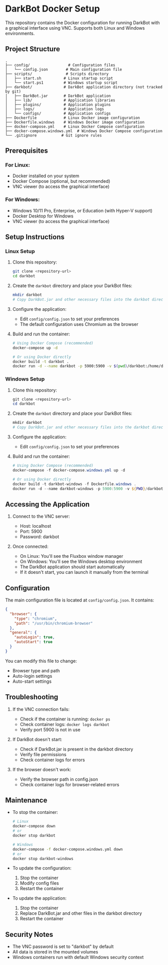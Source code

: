 # DarkBot Docker Setup

This repository contains the Docker configuration for running DarkBot with a graphical interface using VNC. Supports both Linux and Windows environments.

## Project Structure

```
.
├── config/                 # Configuration files
│   └── config.json        # Main configuration file
├── scripts/               # Scripts directory
│   ├── start.sh          # Linux startup script
│   └── start.ps1         # Windows startup script
├── darkbot/              # DarkBot application directory (not tracked by git)
│   ├── DarkBot.jar       # DarkBot application
│   ├── lib/              # Application libraries
│   ├── plugins/          # Application plugins
│   ├── logs/             # Application logs
│   └── configs/          # Application configs
├── Dockerfile            # Linux Docker image configuration
├── Dockerfile.windows    # Windows Docker image configuration
├── docker-compose.yml    # Linux Docker Compose configuration
├── docker-compose.windows.yml  # Windows Docker Compose configuration
└── .gitignore           # Git ignore rules
```

## Prerequisites

### For Linux:
- Docker installed on your system
- Docker Compose (optional, but recommended)
- VNC viewer (to access the graphical interface)

### For Windows:
- Windows 10/11 Pro, Enterprise, or Education (with Hyper-V support)
- Docker Desktop for Windows
- VNC viewer (to access the graphical interface)

## Setup Instructions

### Linux Setup
1. Clone this repository:
   ```bash
   git clone <repository-url>
   cd darkbot
   ```

2. Create the `darkbot` directory and place your DarkBot files:
   ```bash
   mkdir darkbot
   # Copy DarkBot.jar and other necessary files into the darkbot directory
   ```

3. Configure the application:
   - Edit `config/config.json` to set your preferences
   - The default configuration uses Chromium as the browser

4. Build and run the container:
   ```bash
   # Using Docker Compose (recommended)
   docker-compose up -d

   # Or using Docker directly
   docker build -t darkbot .
   docker run -d --name darkbot -p 5900:5900 -v $(pwd)/darkbot:/home/darkbot/darkbot -v $(pwd)/config:/mnt/darkbot/config darkbot
   ```

### Windows Setup
1. Clone this repository:
   ```powershell
   git clone <repository-url>
   cd darkbot
   ```

2. Create the `darkbot` directory and place your DarkBot files:
   ```powershell
   mkdir darkbot
   # Copy DarkBot.jar and other necessary files into the darkbot directory
   ```

3. Configure the application:
   - Edit `config/config.json` to set your preferences

4. Build and run the container:
   ```powershell
   # Using Docker Compose (recommended)
   docker-compose -f docker-compose.windows.yml up -d

   # Or using Docker directly
   docker build -t darkbot-windows -f Dockerfile.windows .
   docker run -d --name darkbot-windows -p 5900:5900 -v ${PWD}/darkbot:/darkbot darkbot-windows
   ```

## Accessing the Application

1. Connect to the VNC server:
   - Host: localhost
   - Port: 5900
   - Password: darkbot

2. Once connected:
   - On Linux: You'll see the Fluxbox window manager
   - On Windows: You'll see the Windows desktop environment
   - The DarkBot application should start automatically
   - If it doesn't start, you can launch it manually from the terminal

## Configuration

The main configuration file is located at `config/config.json`. It contains:

```json
{
  "browser": {
    "type": "chromium",
    "path": "/usr/bin/chromium-browser"
  },
  "general": {
    "autoLogin": true,
    "autoStart": true
  }
}
```

You can modify this file to change:
- Browser type and path
- Auto-login settings
- Auto-start settings

## Troubleshooting

1. If the VNC connection fails:
   - Check if the container is running: `docker ps`
   - Check container logs: `docker logs darkbot`
   - Verify port 5900 is not in use

2. If DarkBot doesn't start:
   - Check if DarkBot.jar is present in the darkbot directory
   - Verify file permissions
   - Check container logs for errors

3. If the browser doesn't work:
   - Verify the browser path in config.json
   - Check container logs for browser-related errors

## Maintenance

- To stop the container:
  ```bash
  # Linux
  docker-compose down
  # or
  docker stop darkbot

  # Windows
  docker-compose -f docker-compose.windows.yml down
  # or
  docker stop darkbot-windows
  ```

- To update the configuration:
  1. Stop the container
  2. Modify config files
  3. Restart the container

- To update the application:
  1. Stop the container
  2. Replace DarkBot.jar and other files in the darkbot directory
  3. Restart the container

## Security Notes

- The VNC password is set to "darkbot" by default
- All data is stored in the mounted volumes
- Windows containers run with default Windows security context 